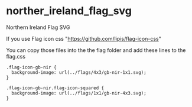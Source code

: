 # norther_ireland_flag_svg
Northern Ireland Flag SVG

If you use Flag icon css "https://github.com/lipis/flag-icon-css"

You can copy those files into the the flag folder and add these lines to the flag.css
```
.flag-icon-gb-nir {
  background-image: url(../flags/4x3/gb-nir-1x1.svg);
}

.flag-icon-gb-nir.flag-icon-squared {
  background-image: url(../flags/1x1/gb-nir-4x3.svg);
}
```
